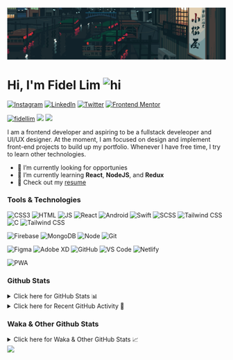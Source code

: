![Tokyo Downtown](tokyoDowntown.gif)

# Hi, I'm Fidel Lim <img src="https://user-images.githubusercontent.com/1303154/88677602-1635ba80-d120-11ea-84d8-d263ba5fc3c0.gif" width="28px" alt="hi">

[![Instagram](https://img.shields.io/badge/-Instagram-E4405F?logo=instagram&logoColor=white&style=flat-square)](https://www.instagram.com/_fidel_lim_/)
[![LinkedIn](https://img.shields.io/badge/-LinkedIn-0A66C2?logo=linkedin&style=flat-square)](https://www.linkedin.com/in/fidellim/)
[![Twitter](https://img.shields.io/badge/-Twitter-1DA1F2?logo=twitter&logoColor=white&style=flat-square)](https://twitter.com/fidellim)
[![Frontend Mentor](https://img.shields.io/badge/-Frontend_Mentor-3F54A3?logo=frontendmentor&logoColor=white&style=flat-square)](https://www.frontendmentor.io/profile/fidellim)

[<img src="https://komarev.com/ghpvc/?username=fidellim&label=Profile%20views&color=0e75b6&style=flat-square" alt="fidellim" />](https://github.com/fidellim/fidellim)
[<img src="https://img.shields.io/badge/Email-lim.fidel%40gmail.com-orange?style=flat-square&logo=gmail">](mailto:lim.fidel@gmail.com)
[<img src="https://img.shields.io/badge/Personal%20Site-fidellim--portfolio.netlify.app-red?style=flat-square&logo=safari">](https://fidellim-portfolio.netlify.app/)

I am a frontend developer and aspiring to be a fullstack develeoper and UI/UX designer. At the moment, I am focused on design and implement front-end projects to build up my portfolio. Whenever I have free time, I try to learn other technologies.

- 🔭 I’m currently looking for opportunies
- 🌱 I’m currently learning **React**, **NodeJS**, and **Redux**
- 📝 Check out my [resume](https://drive.google.com/file/d/12o73Dl_-TSjDzTQmxxTFEbZvliw326vH/view?usp=sharing)

### Tools & Technologies

![CSS3](https://img.shields.io/badge/-CSS-157286?logo=css3&style=flat-square)
![HTML](https://img.shields.io/badge/-HTML-E34F26?logo=html5&logoColor=white&style=flat-square)
![JS](https://img.shields.io/badge/-Javascript-F7DF1E?logo=javascript&logoColor=black&logoWidth=25&style=flat-square)
![React](https://img.shields.io/badge/-React-61DAFB?logo=react&logoColor=white&style=flat-square)
![Android](https://img.shields.io/badge/-Android-3DDC84?logo=android&logoColor=black&logoWidth=25&style=flat-square)
![Swift](https://img.shields.io/badge/-Swift-FA7343?logo=swift&logoColor=white&logoWidth=25&style=flat-square)
![SCSS](https://img.shields.io/badge/-SASS-C76494?logo=sass&logoColor=white&logoWidth=25&style=flat-square)
![Tailwind CSS](https://img.shields.io/badge/-Tailwind_CSS-15B3C0?logo=tailwindcss&logoColor=white&logoWidth=25&style=flat-square)
![C](https://custom-icon-badges.herokuapp.com/badge/C-03599C.svg?logo=c-in-hexagon&logoColor=white&style=flat-square)
![Tailwind CSS](https://img.shields.io/badge/-Bash-4EAA25?logo=gnubash&logoColor=white&logoWidth=25&style=flat-square)

![Firebase](https://img.shields.io/badge/-Firebase-F05032?logo=firebase&logoColor=white&style=flat-square)
![MongoDB](https://img.shields.io/badge/-MongoDB-47A248?logo=mongodb&logoColor=white&style=flat-square)
![Node](https://img.shields.io/badge/-NodeJS-F05032?logo=node.js&logoColor=white&style=flat-square)
![Git](https://img.shields.io/badge/-Git-F05032?logo=git&logoColor=white&style=flat-square)

![Figma](https://img.shields.io/badge/-Figma-F24E1E?logo=figma&logoColor=white&style=flat-square)
![Adobe XD](https://img.shields.io/badge/-Adobe%20XD-FF61F6?logo=adobe%20xd&logoColor=black&logoWidth=25&style=flat-square)
![GitHub](https://img.shields.io/badge/-GitHub-181717?logo=github&style=flat-square)
![VS Code](https://img.shields.io/badge/-VS%20Code-007ACC?logo=visual%20studio%20code&style=flat-square)
![Netlify](https://img.shields.io/badge/-Netlify-00C7B7?logo=netlify&logoColor=white&style=flat-square)

![PWA](https://img.shields.io/badge/-PWA-550EBE?logo=pwa&logoColor=white&style=flat-square)

### Github Stats

<details>
	<summary>
		Click here for GitHub Stats 📊
	</summary>
	<br/>

<img src="https://github-readme-stats.vercel.app/api/top-langs/?username=fidellim&layout=compact&langs_count=8&hide=scss,css,html&theme=dracula&border_color=ff4499" alt="fidellim" />
<img src="https://github-readme-stats.vercel.app/api?username=fidellim&show_icons=true&locale=en&theme=tokyonight&hide_border=true" alt="fidellim" />
<img src="https://github-readme-streak-stats.herokuapp.com?user=fidellim&theme=material-palenight&hide_border=true&date_format=M%20j%5B%2C%20Y%5D" alt="fidellim" />

</details>

<details>
	<summary>
		Click here for Recent GitHub Activity 🚴
	</summary>
	<br/>

<!--START_SECTION:activity-->

<!--END_SECTION:activity-->

</details>

### Waka & Other Github Stats

<details>
	<summary>
		Click here for Waka & Other GitHub Stats 📈
	</summary>
	<br/>
	
<!--START_SECTION:waka-->
![Lines of code](https://img.shields.io/badge/From%20Hello%20World%20I%27ve%20Written-488%20Thousand%20lines%20of%20code-blue)

**🐱 My GitHub Data**

> 🏆 259 Contributions in the Year 2022
>
> 📦 165.7 kB Used in GitHub's Storage
>
> 🚫 Not Opted to Hire
>
> 📜 60 Public Repositories
>
> 🔑 0 Private Repositories
>
> **I'm a Night 🦉**

```text
🌞 Morning    61 commits     ██░░░░░░░░░░░░░░░░░░░░░░░   8.39%
🌆 Daytime    192 commits    ██████░░░░░░░░░░░░░░░░░░░   26.41%
🌃 Evening    263 commits    █████████░░░░░░░░░░░░░░░░   36.18%
🌙 Night      211 commits    ███████░░░░░░░░░░░░░░░░░░   29.02%

```

📅 **I'm Most Productive on Monday**

```text
Monday       140 commits    ████░░░░░░░░░░░░░░░░░░░░░   19.26%
Tuesday      88 commits     ███░░░░░░░░░░░░░░░░░░░░░░   12.1%
Wednesday    77 commits     ██░░░░░░░░░░░░░░░░░░░░░░░   10.59%
Thursday     93 commits     ███░░░░░░░░░░░░░░░░░░░░░░   12.79%
Friday       127 commits    ████░░░░░░░░░░░░░░░░░░░░░   17.47%
Saturday     93 commits     ███░░░░░░░░░░░░░░░░░░░░░░   12.79%
Sunday       109 commits    ███░░░░░░░░░░░░░░░░░░░░░░   14.99%

```

📊 **This Week I Spent My Time On**

```text
⌚︎ Time Zone: Asia/Dubai

💬 Programming Languages:
Markdown                 52 mins             █████████████░░░░░░░░░░░░   54.0%
YAML                     44 mins             ███████████░░░░░░░░░░░░░░   46.0%

🔥 Editors:
VS Code                  1 hr 36 mins        █████████████████████████   100.0%

🐱‍💻 Projects:
Github fidellim README   1 hr 12 mins        ██████████████████░░░░░░░   74.54%
fidellim_readme          24 mins             ██████░░░░░░░░░░░░░░░░░░░   25.46%

💻 Operating System:
Windows                  1 hr 12 mins        ██████████████████░░░░░░░   74.54%
Mac                      24 mins             ██████░░░░░░░░░░░░░░░░░░░   25.46%

```

**I Mostly Code in SCSS**

```text
SCSS                     15 repos            ████████░░░░░░░░░░░░░░░░░   31.91%
HTML                     10 repos            █████░░░░░░░░░░░░░░░░░░░░   21.28%
CSS                      7 repos             ███░░░░░░░░░░░░░░░░░░░░░░   14.89%
JavaScript               7 repos             ███░░░░░░░░░░░░░░░░░░░░░░   14.89%
C                        4 repos             ██░░░░░░░░░░░░░░░░░░░░░░░   8.51%

```

Last Updated on 16/03/2022 14:52:02 UTC

<!--END_SECTION:waka-->

</details>

<img src="https://capsule-render.vercel.app/api?type=waving&color=gradient&height=80&section=footer"/>

<!-- https://github.com/JaeSeoKim/badge42 -->
<!-- <details>
<summary>
<img src="https://img.shields.io/badge/-Abu_Dhabi-000000?logo=42&style=flat-square">
</summary>

<img src="https://badge42.herokuapp.com/api/stats/flim?privacyEmail=true">
<img src="https://badge42.herokuapp.com/api/stats/flim?cursus=C%20Piscine&privacyEmail=true">

</details>
-->
